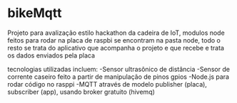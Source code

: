 # bikeMqtt

Projeto para avalização estilo hackathon da cadeira de IoT, modulos node feitos para rodar na placa de raspbi se encontram na pasta node, 
todo o resto se trata do aplicativo que acompanha o projeto e que recebe e trata os dados enviados pela placa

tecnologias utilizadas incluem:
  -Sensor ultrasônico de distância
  -Sensor de corrente caseiro feito a partir de manipulação de pinos gpios
  -Node.js para rodar código no rasppi
  -MQTT através de modelo publisher (placa), subscriber (app), usando broker gratuito (hivemq)
